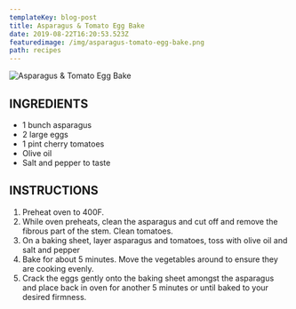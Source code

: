 ```yaml
---
templateKey: blog-post
title: Asparagus & Tomato Egg Bake
date: 2019-08-22T16:20:53.523Z
featuredimage: /img/asparagus-tomato-egg-bake.png
path: recipes
---
```

![Asparagus & Tomato Egg Bake](/img/asparagus-tomato-egg-bake.png)

## INGREDIENTS

* 1 bunch asparagus
* 2 large eggs
* 1 pint cherry tomatoes
* Olive oil
* Salt and pepper to taste

## INSTRUCTIONS

1. Preheat oven to 400F.
2. While oven preheats, clean the asparagus and cut off and remove the fibrous part of the stem. Clean tomatoes.
3. On a baking sheet, layer asparagus and tomatoes, toss with olive oil and salt and pepper
4. Bake for about 5 minutes. Move the vegetables around to ensure they are cooking evenly.
5. Crack the eggs gently onto the baking sheet amongst the asparagus and place back in oven for another 5 minutes or until baked to your desired firmness.
